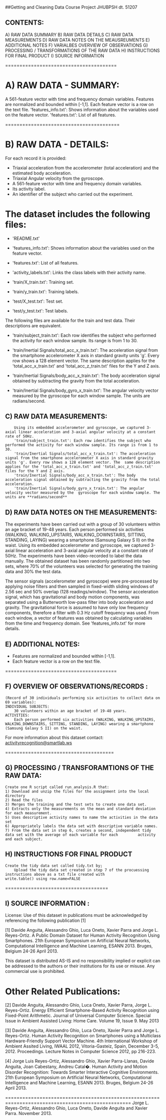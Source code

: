 ##Getting and Cleaning Data Course Project JHUBPSH dt. 51207

## CONTENTS: 
A) RAW DATA SUMMARY 
B) RAW DATA DETAILS 
C) RAW DATA MEASUREMENTS 
D) RAW DATA NOTES ON THE MEAUSREUMENTS
E) ADDITIONAL NOTES
F) VARIALBES OVERVIEW OF OBSERVATIONS
G) PROCESSING / TRANSFORMATIONS OF THE RAW DATA
H) INSTRUCTIONS FOR FINAL PRODUCT
I) SOURCE INFORMATION

=======================================
# A) RAW DATA - SUMMARY:
A 561-feature vector with time and frequency domain variables.
Features are normalized and bounded within [-1,1].
Each feature vector is a row on the text file.
'features_info.txt': Shows information about the variables used on the feature vector.
'features.txt': List of all features.

========================================    
# B) RAW DATA - DETAILS:
For each record it is provided:

- Triaxial acceleration from the accelerometer (total acceleration) and the estimated body acceleration.
- Triaxial Angular velocity from the gyroscope. 
- A 561-feature vector with time and frequency domain variables. 
- Its activity label. 
- An identifier of the subject who carried out the experiment.

The dataset includes the following files:
=========================================

- 'README.txt'

- 'features_info.txt': Shows information about the variables used on the feature vector.

- 'features.txt': List of all features.

- 'activity_labels.txt': Links the class labels with their activity name.

- 'train/X_train.txt': Training set.

- 'train/y_train.txt': Training labels.

- 'test/X_test.txt': Test set.

- 'test/y_test.txt': Test labels.

The following files are available for the train and test data. Their descriptions are equivalent. 

- 'train/subject_train.txt': Each row identifies the subject who performed the activity for each window sample. Its range is from 1 to 30. 

- 'train/Inertial Signals/total_acc_x_train.txt': The acceleration signal from the smartphone accelerometer X axis in standard gravity units 'g'. Every row shows a 128 element vector. The same description applies for the 'total_acc_x_train.txt' and 'total_acc_z_train.txt' files for the Y and Z axis. 

- 'train/Inertial Signals/body_acc_x_train.txt': The body acceleration signal obtained by subtracting the gravity from the total acceleration. 

- 'train/Inertial Signals/body_gyro_x_train.txt': The angular velocity vector measured by the gyroscope for each window sample. The units are radians/second. 

## C) RAW DATA MEASUREMENTS: 
        Using its embedded accelerometer and gyroscope, we captured 3-axial linear acceleration and 3-axial angular velocity at a constant rate of 50Hz.
        'train/subject_train.txt': Each row identifies the subject who performed the activity for each window sample. Its range is from 1 to 30.
        'train/Inertial Signals/total_acc_x_train.txt': The acceleration signal from the smartphone accelerometer X axis in standard gravity units 'g'. Every row shows a 128 element vector. The  same description applies for the 'total_acc_x_train.txt' and 'total_acc_z_train.txt' files for the Y and Z axis.
        'train/Inertial Signals/body_acc_x_train.txt': The body acceleration signal obtained by subtracting the gravity from the total acceleration.
        'train/Inertial Signals/body_gyro_x_train.txt': The angular velocity vector measured by the  gyroscope for each window sample. The units are **radians/second** 

## D) RAW DATA NOTES ON THE MEASUREMENTS:
    
The experiments have been carried out with a group of 30 volunteers within an age bracket of 19-48 years. Each person performed six activities (WALKING, WALKING_UPSTAIRS, WALKING_DOWNSTAIRS, SITTING, STANDING, LAYING) wearing a smartphone (Samsung Galaxy S II) on the waist. Using its embedded accelerometer and gyroscope, we captured 3-axial linear acceleration and 3-axial angular velocity at a constant rate of 50Hz. The experiments have been video-recorded to label the data manually. The obtained dataset has been randomly partitioned into two sets, where 70% of the volunteers was selected for generating the training data and 30% the test data. 

The sensor signals (accelerometer and gyroscope) were pre-processed by applying noise filters and then sampled in fixed-width sliding windows of 2.56 sec and 50% overlap (128 readings/window). The sensor acceleration signal, which has gravitational and body motion components, was separated using a Butterworth low-pass filter into body acceleration and gravity. The gravitational force is assumed to have only low frequency components, therefore a filter with 0.3 Hz cutoff frequency was used. From each window, a vector of features was obtained by calculating variables from the time and frequency domain. See 'features_info.txt' for more details. 

## E) ADDITIONAL NOTES: 
- Features are normalized and bounded within [-1,1].
- Each feature vector is a row on the text file.

=======================================
## F) OVERVIEW OF OBSERVATIONS/RECORDS : 
    (Record of 30 individuals performing six activities to collect data on 69 variables):
    INDIVIDUAL SUBJECTS:
        30 volunteers within an age bracket of 19-48 years.
    ACTIVITIES:
        Each person performed six activities (WALKING, WALKING_UPSTAIRS, WALKING_DOWNSTAIRS, SITTING, STANDING, LAYING) wearing a smartphone (Samsung Galaxy S II) on the waist.  

For more information about this dataset contact: activityrecognition@smartlab.ws

======================================
## G) PROCESSING / TRANSFORAMTIONS OF THE RAW DATA:
    Create one R script called run_analysis.R that:
    1) Download and unzip the files for the assignment into the local directory
    2) Read the files
    3) Merges the training and the test sets to create one data set.
    4) Extracts only the measurements on the mean and standard deviation for each measurement. 
    5) Uses descriptive activity names to name the activities in the data set
    6) Appropriately labels the data set with descriptive variable names. 
    7) From the data set in step 6, creates a second, independent tidy data set with the average of each variable for each         activity and each subject.
## H) INSTRUCTIONS FOR FINAL PRODUCT
    Create the tidy data set called tidy.txt by;
        Upload the tidy data set created in step 7 of the procuessing instructions above as a txt file created with                 write.table() using row.name=FALSE  


====================================
## I) SOURCE INFORMATION :
License:
Use of this dataset in publications must be acknowledged by referencing the following publication [1] 

[1] Davide Anguita, Alessandro Ghio, Luca Oneto, Xavier Parra and Jorge L. Reyes-Ortiz. A Public Domain Dataset for Human Activity Recognition Using Smartphones. 21th European Symposium on Artificial Neural Networks, Computational Intelligence and Machine Learning, ESANN 2013. Bruges, Belgium 24-26 April 2013. 

This dataset is distributed AS-IS and no responsibility implied or explicit can be addressed to the authors or their institutions for its use or misuse. Any commercial use is prohibited.

Other Related Publications:
===========================
[2] Davide Anguita, Alessandro Ghio, Luca Oneto, Xavier Parra, Jorge L. Reyes-Ortiz.  Energy Efficient Smartphone-Based Activity Recognition using Fixed-Point Arithmetic. Journal of Universal Computer Science. Special Issue in Ambient Assisted Living: Home Care.   Volume 19, Issue 9. May 2013

[3] Davide Anguita, Alessandro Ghio, Luca Oneto, Xavier Parra and Jorge L. Reyes-Ortiz. Human Activity Recognition on Smartphones using a Multiclass Hardware-Friendly Support Vector Machine. 4th International Workshop of Ambient Assited Living, IWAAL 2012, Vitoria-Gasteiz, Spain, December 3-5, 2012. Proceedings. Lecture Notes in Computer Science 2012, pp 216-223. 

[4] Jorge Luis Reyes-Ortiz, Alessandro Ghio, Xavier Parra-Llanas, Davide Anguita, Joan Cabestany, Andreu Catal�. Human Activity and Motion Disorder Recognition: Towards Smarter Interactive Cognitive Environments. 21th European Symposium on Artificial Neural Networks, Computational Intelligence and Machine Learning, ESANN 2013. Bruges, Belgium 24-26 April 2013.  

==================================================================================================
Jorge L. Reyes-Ortiz, Alessandro Ghio, Luca Oneto, Davide Anguita and Xavier Parra. November 2013.

